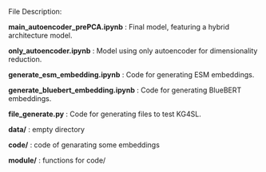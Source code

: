 File Description:

 **main_autoencoder_prePCA.ipynb** : Final model, featuring a hybrid architecture model.

 **only_autoencoder.ipynb** : Model using only autoencoder for dimensionality reduction.

 **generate_esm_embedding.ipynb** : Code for generating ESM embeddings.

 **generate_bluebert_embedding.ipynb** : Code for generating BlueBERT embeddings.

 **file_generate.py** : Code for generating files to test KG4SL.

 **data/** : empty directory

 **code/** : code of genarating some embeddings

 **module/** : functions for code/
